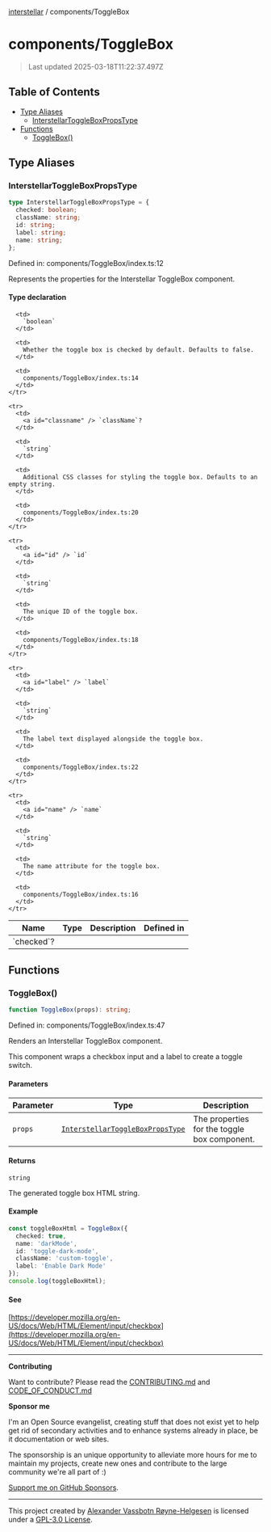 [interstellar](../README.md) / components/ToggleBox

# components/ToggleBox

> Last updated 2025-03-18T11:22:37.497Z

## Table of Contents

- [Type Aliases](#type-aliases)
  - [InterstellarToggleBoxPropsType](#interstellartoggleboxpropstype)
- [Functions](#functions)
  - [ToggleBox()](#togglebox)

## Type Aliases

### InterstellarToggleBoxPropsType

```ts
type InterstellarToggleBoxPropsType = {
  checked: boolean;
  className: string;
  id: string;
  label: string;
  name: string;
};
```

Defined in: components/ToggleBox/index.ts:12

Represents the properties for the Interstellar ToggleBox component.

#### Type declaration

<table>
  <thead>
    <tr>
      <th>Name</th>
      <th>Type</th>
      <th>Description</th>
      <th>Defined in</th>
    </tr>
  </thead>

  <tbody>
    <tr>
      <td>
        <a id="checked" /> `checked`?
      </td>

      <td>
        `boolean`
      </td>

      <td>
        Whether the toggle box is checked by default. Defaults to false.
      </td>

      <td>
        components/ToggleBox/index.ts:14
      </td>
    </tr>

    <tr>
      <td>
        <a id="classname" /> `className`?
      </td>

      <td>
        `string`
      </td>

      <td>
        Additional CSS classes for styling the toggle box. Defaults to an empty string.
      </td>

      <td>
        components/ToggleBox/index.ts:20
      </td>
    </tr>

    <tr>
      <td>
        <a id="id" /> `id`
      </td>

      <td>
        `string`
      </td>

      <td>
        The unique ID of the toggle box.
      </td>

      <td>
        components/ToggleBox/index.ts:18
      </td>
    </tr>

    <tr>
      <td>
        <a id="label" /> `label`
      </td>

      <td>
        `string`
      </td>

      <td>
        The label text displayed alongside the toggle box.
      </td>

      <td>
        components/ToggleBox/index.ts:22
      </td>
    </tr>

    <tr>
      <td>
        <a id="name" /> `name`
      </td>

      <td>
        `string`
      </td>

      <td>
        The name attribute for the toggle box.
      </td>

      <td>
        components/ToggleBox/index.ts:16
      </td>
    </tr>

  </tbody>
</table>

## Functions

### ToggleBox()

```ts
function ToggleBox(props): string;
```

Defined in: components/ToggleBox/index.ts:47

Renders an Interstellar ToggleBox component.

This component wraps a checkbox input and a label to create a toggle switch.

#### Parameters

| Parameter | Type                                                                            | Description                                  |
| --------- | ------------------------------------------------------------------------------- | -------------------------------------------- |
| `props`   | [`InterstellarToggleBoxPropsType`](ToggleBox.md#interstellartoggleboxpropstype) | The properties for the toggle box component. |

#### Returns

`string`

The generated toggle box HTML string.

#### Example

```ts
const toggleBoxHtml = ToggleBox({
  checked: true,
  name: 'darkMode',
  id: 'toggle-dark-mode',
  className: 'custom-toggle',
  label: 'Enable Dark Mode'
});
console.log(toggleBoxHtml);
```

#### See

[https://developer.mozilla.org/en-US/docs/Web/HTML/Element/input/checkbox](https://developer.mozilla.org/en-US/docs/Web/HTML/Element/input/checkbox)

---

**Contributing**

Want to contribute? Please read the
[CONTRIBUTING.md](https://github.com/phun-ky/interstellar/blob/main/CONTRIBUTING.md)
and
[CODE_OF_CONDUCT.md](https://github.com/phun-ky/interstellar/blob/main/CODE_OF_CONDUCT.md)

**Sponsor me**

I'm an Open Source evangelist, creating stuff that does not exist yet to help
get rid of secondary activities and to enhance systems already in place, be it
documentation or web sites.

The sponsorship is an unique opportunity to alleviate more hours for me to
maintain my projects, create new ones and contribute to the large community
we're all part of :)

[Support me on GitHub Sponsors](https://github.com/sponsors/phun-ky).

---

This project created by [Alexander Vassbotn Røyne-Helgesen](http://phun-ky.net)
is licensed under a
[GPL-3.0 License](https://choosealicense.com/licenses/gpl-3.0/).
